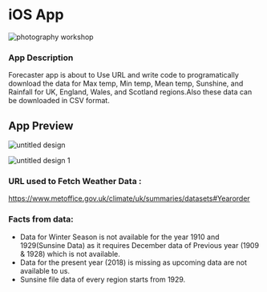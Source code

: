 # iOS App 

![photography workshop](https://user-images.githubusercontent.com/8666236/42373543-d4673078-8132-11e8-9e32-827caa28bf3b.png)

### App Description
 Forecaster app is about to Use  URL and write code to programatically download the data for Max temp, Min temp, Mean temp, Sunshine, and Rainfall for UK, England, Wales, and Scotland regions.Also these data can be downloaded in CSV format.

## App Preview

![untitled design](https://user-images.githubusercontent.com/8666236/42373831-b240d48a-8133-11e8-9e15-c9079cdd3624.png)


![untitled design 1](https://user-images.githubusercontent.com/8666236/42373978-1b2ca6a4-8134-11e8-8e81-e0e09730f043.png)


### URL used to Fetch Weather Data :
https://www.metoffice.gov.uk/climate/uk/summaries/datasets#Yearorder

### Facts from data:
- Data for Winter Season is not available for the year 1910 and 1929(Sunsine Data) as it requires December data of Previous year (1909 & 1928) which is not available.
- Data for the present year (2018) is missing as upcoming data are not available to us.
- Sunsine file data of every region starts from 1929.
